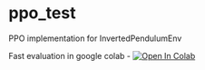 # ppo_test
PPO implementation for InvertedPendulumEnv

Fast evaluation in google colab - [![Open In Colab](https://colab.research.google.com/assets/colab-badge.svg)](https://colab.research.google.com/github/sadevans/ppo_test/blob/main/fast_eval.ipynb)
